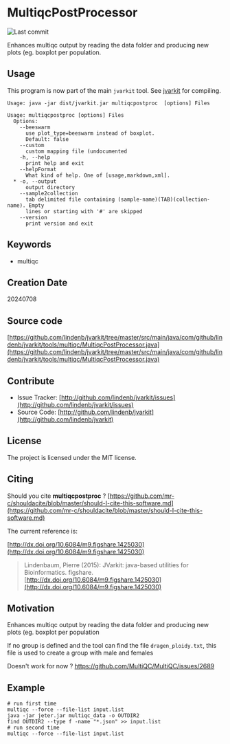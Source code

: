 # MultiqcPostProcessor

![Last commit](https://img.shields.io/github/last-commit/lindenb/jvarkit.png)

Enhances multiqc output by reading the data folder and producing new plots (eg. boxplot per population.


## Usage


This program is now part of the main `jvarkit` tool. See [jvarkit](JvarkitCentral.md) for compiling.


```
Usage: java -jar dist/jvarkit.jar multiqcpostproc  [options] Files

Usage: multiqcpostproc [options] Files
  Options:
    --beeswarm
      use plot_type=beeswarm instead of boxplot.
      Default: false
    --custom
      custom mapping file (undocumented
    -h, --help
      print help and exit
    --helpFormat
      What kind of help. One of [usage,markdown,xml].
  * -o, --output
      output directory
    --sample2collection
      tab delimited file containing (sample-name)(TAB)(collection-name). Empty 
      lines or starting with '#' are skipped
    --version
      print version and exit

```


## Keywords

 * multiqc



## Creation Date

20240708

## Source code 

[https://github.com/lindenb/jvarkit/tree/master/src/main/java/com/github/lindenb/jvarkit/tools/multiqc/MultiqcPostProcessor.java](https://github.com/lindenb/jvarkit/tree/master/src/main/java/com/github/lindenb/jvarkit/tools/multiqc/MultiqcPostProcessor.java)


## Contribute

- Issue Tracker: [http://github.com/lindenb/jvarkit/issues](http://github.com/lindenb/jvarkit/issues)
- Source Code: [http://github.com/lindenb/jvarkit](http://github.com/lindenb/jvarkit)

## License

The project is licensed under the MIT license.

## Citing

Should you cite **multiqcpostproc** ? [https://github.com/mr-c/shouldacite/blob/master/should-I-cite-this-software.md](https://github.com/mr-c/shouldacite/blob/master/should-I-cite-this-software.md)

The current reference is:

[http://dx.doi.org/10.6084/m9.figshare.1425030](http://dx.doi.org/10.6084/m9.figshare.1425030)

> Lindenbaum, Pierre (2015): JVarkit: java-based utilities for Bioinformatics. figshare.
> [http://dx.doi.org/10.6084/m9.figshare.1425030](http://dx.doi.org/10.6084/m9.figshare.1425030)


## Motivation

Enhances multiqc output by reading the data folder and producing new plots (eg. boxplot per population

If no group is defined and the tool can find the file `dragen_ploidy.txt`, this file is used to create a group with male and females

Doesn't work for now ? https://github.com/MultiQC/MultiQC/issues/2689

## Example

```
# run first time
multiqc --force --file-list input.list
java -jar jeter.jar multiqc_data -o OUTDIR2
find OUTDIR2 --type f -name "*.json" >> input.list
# run second time
multiqc --force --file-list input.list
```


